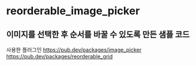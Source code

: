 
# reorderable_image_picker

## 이미지를 선택한 후 순서를 바꿀 수 있도록 만든 샘플 코드

사용한 플러그인
https://pub.dev/packages/image_picker  
https://pub.dev/packages/reorderable_grid  
